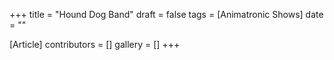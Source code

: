 +++
title = "Hound Dog Band"
draft = false
tags = [Animatronic Shows]
date = ""

[Article]
contributors = []
gallery = []
+++